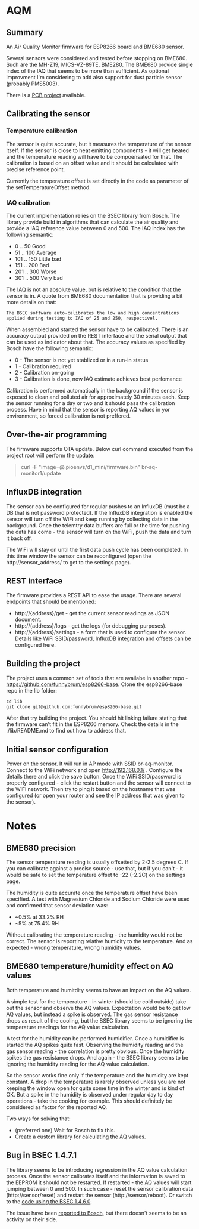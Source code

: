 # AQM
## Summary

An Air Quality Monitor firmware for ESP8266 board and BME680 sensor.

Several sensors were considered and tested before stopping on BME680. Such are the MH-Z19, MICS-VZ-89TE, BME280. The BME680 provide single index of the IAQ that seems to be more than sufficient. As optional improvment I'm considering to add also support for dust particle sensor (probably PMS5003).

There is a [PCB project](https://easyeda.com/funnybrum/IAQ_Board) available.

## Calibrating the sensor

### Temperature calibration

The sensor is quite accurate, but it measures the temperature of the sensor itself. If the sensor is close to heat emitting components - it will get heated and the temperature reading will have to be compoensated for that. The calibration is based on an offset value and it should be calculated with precise reference point.

Currently the temperature offset is set directly in the code as parameter of the setTemperatureOffset method.

### IAQ calibration

The current implementation relies on the BSEC library from Bosch. The library provide build in algorithms that can calculate the air quality and provide a IAQ reference value between 0 and 500. The IAQ index has the following semantic:
* 0 .. 50 Good
* 51 .. 100 Average
* 101 .. 150 Little bad
* 151 .. 200 Bad
* 201 .. 300 Worse
* 301 .. 500 Very bad

The IAQ is not an absolute value, but is relative to the condition that the sensor is in. A quote from BME680 documentation that is providing a bit more details on that:

```
The BSEC software auto-calibrates the low and high concentrations applied during testing to IAQ of 25 and 250, respectivel.
```

When assembled and started the sensor have to be calibrated. There is an accuracy output provided on the REST interface and the serial output that can be used as indicator about that. The accuracy values as specified by Bosch have the following semantic:
* 0 - The sensor is not yet stablized or in a run-in status
* 1 - Calibration required
* 2 - Calibration on-going
* 3 - Calibration is done, now IAQ estimate achieves best perfomance

Calibration is performed automatically in the background if the sensor is exposed to clean and polluted air for approximately 30 minutes each. Keep the sensor running for a day or two and it should pass the calibration process. Have in mind that the sensor is reporting AQ values in yor environment, so forced calibration is not preffered.

## Over-the-air programming

The firmware supports OTA update. Below curl command executed from the project root will perform the update:
> curl -F "image=@.pioenvs/d1_mini/firmware.bin" br-aq-monitor1/update

## InfluxDB integration

The sensor can be configured for regular pushes to an InfluxDB (must be a DB that is not password protected). If the InfluxDB integration is enabled the sensor will turn off the WiFi and keep running by collecting data in the background. Once the telemtry data buffers are full or the time for pushing the data has come - the sensor will turn on the WiFi, push the data and turn it back off.

The WiFi will stay on until the first data push cycle has been completed. In this time window the sensor can be reconfigured (open the http://sensor_address/ to get to the settings page). 

## REST interface

The firmware provides a REST API to ease the usage. There are several endpoints that should be mentioned:

* http://{address}/get - get the current sensor readings as JSON document.
* http://{address}/logs - get the logs (for debugging purposes).
* http://{address}/settings - a form that is used to configure the sensor. Details like WiFi SSID/password, InfluxDB integration and offsets can be configured here.

## Building the project

The project uses a common set of tools that are availabe in another repo - https://github.com/funnybrum/esp8266-base. Clone the esp8266-base repo in the lib folder:

```
cd lib
git clone git@github.com:funnybrum/esp8266-base.git
```

After that try building the project. You should hit linking failure stating that the firmware can't fit in the ESP8266 memory. Check the details in the ./lib/README.md to find out how to address that.

## Initial sensor configuration

Power on the sensor. It will run in AP mode with SSID br-aq-monitor. Connect to the WiFi network and open http://192.168.0.1/ . Configure the details there and click the save button. Once the WiFi SSID/password is properly configured - click the restart button and the sensor will connect to the WiFi network. Then try to ping it based on the hostname that was configured (or open your router and see the IP address that was given to the sensor).

# Notes

## BME680 precision

The sensor temperature reading is usually offsetted by 2-2.5 degrees C. If you can calibrate against a precise source - use that, but if you can't - it would be safe to set the temperature offset to -22 (-2.2C) on the settings page.

The humidity is quite accurate once the temperature offset have been specified. A test with Magnesium Chloride and Sodium Chloride were used and confirmed that sensor deviation was:
* ~0.5% at 33.2% RH
* ~5% at 75.4% RH

Without calibrating the temperature reading - the humidity would not be correct. The sensor is reporting relative humidity to the temperature. And as expected - wrong temperature, wrong humidity values.

## BME680 temperature/humidity effect on AQ values

Both temperature and humitdity seems to have an impact on the AQ values.

A simple test for the temperature - in winter (should be cold outside) take out the sensor and observe the AQ values. Expectation would be to get low AQ values, but instead a spike is observed. The gas sensor resistance drops as result of the cooling, but the BSEC library seems to be ignoring the temperature readings for the AQ value calculation.

A test for the humidity can be performed humidifier. Once a humidifier is started the AQ spikes quite fast. Observing the humidity reading and the gas sensor reading - the correlation is pretty obvious. Once the humidity spikes the gas resistance drops. And again - the BSEC library seems to be ignoring the humidity reading for the AQ value calculation.

So the sensor works fine only if the temperature and the humidity are kept constant. A drop in the temperature is rarely observed unless you are not keeping the window open for quite some time in the winter and is kind of OK. But a spike in the humidity is observed under regular day to day operations - take the cooking for example. This should definitely be considered as factor for the reported AQ.

Two ways for solving that:
* (preferred one) Wait for Bosch to fix this.
* Create a custom library for calculating the AQ values.

## Bug in BSEC 1.4.7.1
The library seems to be introducing regression in the AQ value calculation process. Once the sensor calibrates itself and the information is saved to the EEPROM it should not be restarted. If restarted - the AQ values will start jumping between 0 and 500. In such case - reset the sensor calibration data (http://sensor/reset) and restart the sensor (http://sensor/reboot). Or switch to the [code using the BSEC 1.4.6.0](https://github.com/funnybrum/AQM/tree/downgrade_bsec_to_1_4_6_0).

The issue have been [reported to Bosch](https://github.com/BoschSensortec/BSEC-Arduino-library/issues/38), but there doesn't seems to be an activity on their side.
